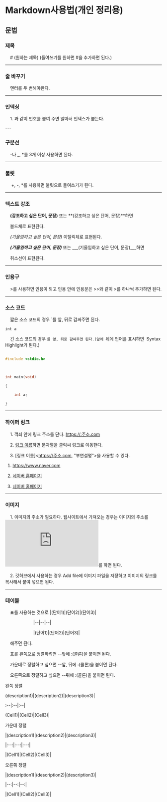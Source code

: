 # Markdown사용법(개인 정리용)

  

## 문법

  

### 제목

  

    # (원하는 제목) (들여쓰기를 원하면 #을 추가하면 된다.)

---

### 줄 바꾸기

  

    엔터를 두 번해야한다.

---

### 인덱싱

    1. 과 같이 번호를 붙여 주면 알아서 인덱스가 붙는다.

---    

### 구분선

  

    -나 _, *를 3개 이상 사용하면 된다.

---

### 불릿  

  

     +, -, *를 사용하면 불릿으로 들여쓰기가 된다.

---

### 텍스트 강조

  

    **(강조하고 싶은 단어, 문장)** 또는 **(강조하고 싶은 단어, 문장)**하면

    볼드체로 표현된다.

    _(기울임하고 싶은 단어, 문장)_ 이탤릭체로 표현된다.

    ***(기울임하고 싶은 단어, 문장)*** 또는 ___(기울임하고 싶은 단어, 문장)___하면

    취소선이 표현된다.

---

### 인용구

    >를 사용하면 인용이 되고 인용 안에 인용문은 >>와 같이 >를 하나씩 추가하면 된다.

---

### 소스 코드

    짧은 소스 코드의 경우 `를 앞, 뒤로 감싸주면 된다.

`int a`

    긴 소스 코드의 경우 ```를 앞, 뒤로 감싸주면 된다.(앞에 ```뒤에 언어를 표시하면  Syntax Highlight가 된다.)

```c

#include <stdio.h>

  

int main(void)

{

    int a;

}

```

---

### 하이퍼 링크

    1. 꺽쇠 안에 링크 주소를 단다. <https://:주소.com>

    2. [링크 이름](https://주소.com)하면 문자열을 클릭씨 링크로 이동한다.

    3. [링크 이름]<https://주소.com, "부연설명">을 사용할 수 있다.

1. <https://www.naver.com>

2. [네이버 홈페이지](https://www.naver.com)

3. [네이버 홈페이지](https://www.naver.com, "네이버 홈페이지로 이동한다.")

---

### 이미지

    1. 이미지의 주소가 필요하다. 웹사이트에서 가져오는 경우는 이미지의 주소를 ![설명](https://주소.com)를 하면 된다.

    2. 깃허브에서 사용하는 경우 Add file에 이미지 파일을 저장하고 이미지의 링크를 복사해서 붙여 넣으면 된다.

---

### 테이블

    표를 사용하는 것으로 |(단어1)|(단어2)|(단어3)|

                       |--|--|--|

                       |(단어1)|(단어2)|(단어3)|

    해주면 된다.

    표를 왼쪽으로 정렬하려면 --앞에 :(콜론)을 붙이면 된다.

    가운데로 정렬하고 싶으면 --앞, 뒤에 :(콜론)을 붙이면 된다.

    오른쪽으로 정렬하고 싶으면 --뒤에 :(콜론)을 붙이면 된다.

  

왼쪽 정렬

(description1)|(description2)|(description3)|

:--|:--|:--|

(Cell1)|(Cell2)|(Cell3)|

  

가운데 정렬

|(description1)|(description2)|(description3)|

|:--:|:--:|:--:|

|(Cell1)|(Cell2)|(Cell3)|

  

오른쪾 정렬

|(description1)|(description2)|(description3)|

|--:|--:|--:|

|(Cell1)|(Cell2)|(Cell3)|
